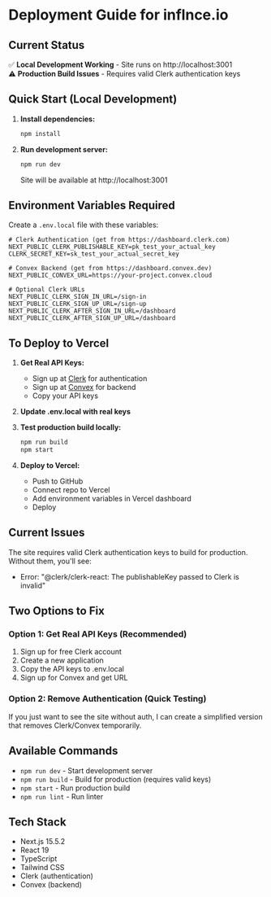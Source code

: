 # Deployment Guide for inflnce.io

## Current Status
✅ **Local Development Working** - Site runs on http://localhost:3001  
⚠️ **Production Build Issues** - Requires valid Clerk authentication keys

## Quick Start (Local Development)

1. **Install dependencies:**
   ```bash
   npm install
   ```

2. **Run development server:**
   ```bash
   npm run dev
   ```
   Site will be available at http://localhost:3001

## Environment Variables Required

Create a `.env.local` file with these variables:

```env
# Clerk Authentication (get from https://dashboard.clerk.com)
NEXT_PUBLIC_CLERK_PUBLISHABLE_KEY=pk_test_your_actual_key
CLERK_SECRET_KEY=sk_test_your_actual_secret_key

# Convex Backend (get from https://dashboard.convex.dev)
NEXT_PUBLIC_CONVEX_URL=https://your-project.convex.cloud

# Optional Clerk URLs
NEXT_PUBLIC_CLERK_SIGN_IN_URL=/sign-in
NEXT_PUBLIC_CLERK_SIGN_UP_URL=/sign-up
NEXT_PUBLIC_CLERK_AFTER_SIGN_IN_URL=/dashboard
NEXT_PUBLIC_CLERK_AFTER_SIGN_UP_URL=/dashboard
```

## To Deploy to Vercel

1. **Get Real API Keys:**
   - Sign up at [Clerk](https://clerk.com) for authentication
   - Sign up at [Convex](https://convex.dev) for backend
   - Copy your API keys

2. **Update .env.local with real keys**

3. **Test production build locally:**
   ```bash
   npm run build
   npm start
   ```

4. **Deploy to Vercel:**
   - Push to GitHub
   - Connect repo to Vercel
   - Add environment variables in Vercel dashboard
   - Deploy

## Current Issues

The site requires valid Clerk authentication keys to build for production. Without them, you'll see:
- Error: "@clerk/clerk-react: The publishableKey passed to Clerk is invalid"

## Two Options to Fix

### Option 1: Get Real API Keys (Recommended)
1. Sign up for free Clerk account
2. Create a new application
3. Copy the API keys to .env.local
4. Sign up for Convex and get URL

### Option 2: Remove Authentication (Quick Testing)
If you just want to see the site without auth, I can create a simplified version that removes Clerk/Convex temporarily.

## Available Commands

- `npm run dev` - Start development server
- `npm run build` - Build for production (requires valid keys)
- `npm start` - Run production build
- `npm run lint` - Run linter

## Tech Stack
- Next.js 15.5.2
- React 19
- TypeScript
- Tailwind CSS
- Clerk (authentication)
- Convex (backend)